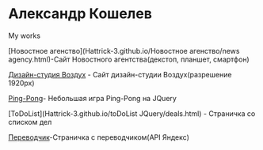 # Александр Кошелев
My works

[Новостное агенство](Hattrick-3.github.io/Новостное агенство/news agency.html)-Сайт Новостного агентства(декстоп, планшет, смартфон)

[Дизайн-студия Воздух](Hattrick-3.github.io/Воздух/index.html) - Сайт дизайн-студии Воздух(разрешение 1920px)


[Ping-Pong](Hattrick-3.github.io/PingPong/test.html)- Небольшая игра Ping-Pong на JQuery

[ToDoList](Hattrick-3.github.io/toDoList JQuery/deals.html) - Страничка со списком дел

[Переводчик](Hattrick-3.github.io/Translater/test.html)-Страничка с переводчиком(API Яндекс)
